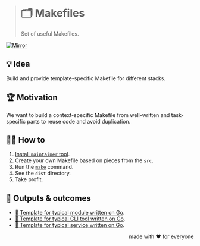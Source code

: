 > # 🗂 Makefiles
>
> Set of useful Makefiles.

[![Mirror][mirror.icon]][mirror.page]

## 💡 Idea

Build and provide template-specific Makefile for different stacks.

## 🏆 Motivation

We want to build a context-specific Makefile from well-written
and task-specific parts to reuse code and avoid duplication.

## 🤼‍♂️ How to

1. [Install `maintainer` tool][maintainer].
2. Create your own Makefile based on pieces from the `src`.
3. Run the [`make`][make] command.
4. See the `dist` directory.
5. Take profit.

## 🤲 Outputs & outcomes

- [🧩 Template for typical module written on Go](https://github.com/octomation/go-module).
- [🧩 Template for typical CLI tool written on Go](https://github.com/octomation/go-tool).
- [🧩 Template for typical service written on Go](https://github.com/octomation/go-service).

<p align="right">made with ❤️ for everyone</p>

[mirror.page]:      https://bitbucket.org/kamilsk/makefiles
[mirror.icon]:      https://img.shields.io/badge/mirror-bitbucket-blue

[maintainer]:       https://github.com/octomation/maintainer#-installation
[make]:             https://www.gnu.org/software/make/
